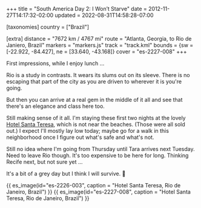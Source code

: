 +++
title = "South America Day 2: I Won’t Starve"
date = 2012-11-27T14:17:32-02:00
updated = 2022-08-31T14:58:28-07:00

[taxonomies]
country = ["Brazil"]

[extra]
distance = "7672 km / 4767 mi"
route = "Atlanta, Georgia, to Rio de Janiero, Brazil"
markers = "markers.js"
track = "track.kml"
bounds = {sw = [-22.922, -84.427], ne = [33.640, -43.168]}
cover = "es-2227-008"
+++

First impressions, while I enjoy lunch ...

Rio is a study in contrasts. It wears its slums out on its sleeve. There is no escaping that part of the city as you are driven to wherever it is you're going.

<!-- more -->

But then you can arrive at a real gem in the middle of it all and see that there's an elegance and class here too.

Still making sense of it all. I'm staying these first two nights at the lovely [Hotel Santa Teresa](https://www.santateresahotelrio.com), which is not near the beaches. (Those were all sold out.) I expect I'll mostly lay low today; maybe go for a walk in this neighborhood once I figure out what's safe and what's not.

Still no idea where I'm going from Thursday until Tara arrives next Tuesday. Need to leave Rio though. It's too expensive to be here for long. Thinking Recife next, but not sure yet ...

It's a bit of a grey day but I think I will survive. 🙂

{{ es_image(id="es-2226-003", caption = "Hotel Santa Teresa, Rio de Janeiro, Brazil") }}
{{ es_image(id="es-2227-008", caption = "Hotel Santa Teresa, Rio de Janeiro, Brazil") }}
